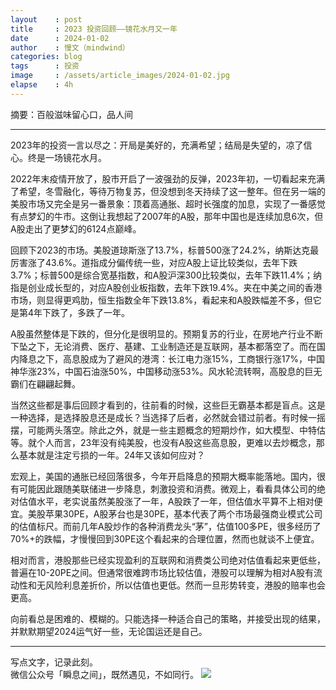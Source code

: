 ```yaml
---
layout    : post
title     : 2023 投资回顾——镜花水月又一年
date      : 2024-01-02
author    : 慢文（mindwind）
categories: blog
tags      : 投资
image     : /assets/article_images/2024-01-02.jpg
elapse    : 4h
---
```


摘要：百般滋味留心口，品人间

---

2023年的投资一言以尽之：开局是美好的，充满希望；结局是失望的，凉了信心。终是一场镜花水月。

2022年末疫情开放了，股市开启了一波强劲的反弹，2023年初，一切看起来充满了希望，冬雪融化，等待万物复苏，但没想到冬天持续了这一整年。但在另一端的美股市场又完全是另一番景象：顶着高通胀、超时长强度的加息，实现了一番感觉有点梦幻的牛市。这倒让我想起了2007年的A股，那年中国也是连续加息6次，但A股走出了更梦幻的6124点巅峰。

回顾下2023的市场。美股道琼斯涨了13.7%，标普500涨了24.2%，纳斯达克最厉害涨了43.6%。道指成分偏传统一些，对应A股上证比较类似，去年下跌3.7%；标普500是综合宽基指数，和A股沪深300比较类似，去年下跌11.4%；纳指是创业成长型的，对应A股创业板指数，去年下跌19.4%。夹在中美之间的香港市场，则显得更鸡肋，恒生指数全年下跌13.8%，看起来和A股跌幅差不多，但它是第4年下跌了，多跌了一年。

A股虽然整体是下跌的，但分化是很明显的。预期复苏的行业，在房地产行业不断下坠之下，无论消费、医疗、基建、工业制造还是互联网，基本都落空了。而在国内降息之下，高息股成为了避风的港湾：长江电力涨15%，工商银行涨17%，中国神华涨23%，中国石油涨50%，中国移动涨53%。风水轮流转啊，高股息的巨无霸们在翩翩起舞。

当然这些都是事后回顾才看到的，往前看的时候，这些巨无霸基本都是盲点。这是一种选择，是选择股息还是成长？当选择了后者，必然就会错过前者。有时候一摇摆，可能两头落空。除此之外，就是一些主题概念的短期炒作，如大模型、中特估等。就个人而言，23年没有纯美股，也没有A股这些高息股，更难以去炒概念，那么基本就是注定亏损的一年。24年又该如何应对？

宏观上，美国的通胀已经回落很多，今年开启降息的预期大概率能落地。国内，很有可能因此跟随美联储进一步降息，刺激投资和消费。微观上，看看具体公司的绝对估值水平，老实说虽然美股涨了一年，A股跌了一年，但估值水平算不上相对便宜。美股苹果30PE，A股茅台也是30PE，基本代表了两个市场最强商业模式公司的估值标尺。而前几年A股炒作的各种消费龙头“茅”，估值100多PE，很多经历了70%+的跌幅，才慢慢回到30PE这个看起来的合理位置，然而也就谈不上便宜。

相对而言，港股那些已经实现盈利的互联网和消费类公司绝对估值看起来更低些，普遍在10-20PE之间。但通常很难跨市场比较估值，港股可以理解为相对A股有流动性和无风险利息差折价，所以估值也更低。然而一旦形势转变，港股的赔率也会更高。

向前看总是困难的、模糊的。只能选择一种适合自己的策略，并接受出现的结果，并默默期望2024运气好一些，无论国运还是自己。


---
写点文字，记录此刻。  
微信公众号「瞬息之间」，既然遇见，不如同行。
![](/assets/images/qrcode_wechat_avatar.jpg)
